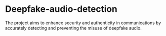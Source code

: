 # Deepfake-audio-detection
The project aims to enhance security and authenticity in communications by accurately detecting and preventing the misuse of deepfake audio.
